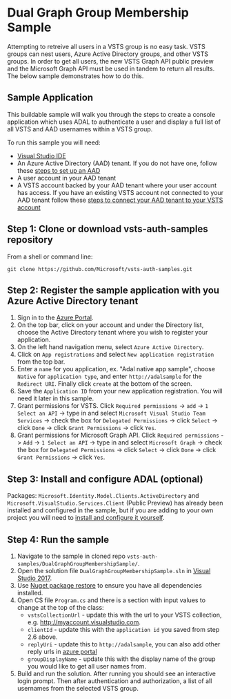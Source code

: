 # Dual Graph Group Membership Sample

Attempting to retreive all users in a VSTS group is no easy task. VSTS groups can nest users, Azure Active Directory groups, and other VSTS groups. In order to get all users, the new VSTS Graph API public preview and the Microsoft Graph API must be used in tandem to return all results. The below sample demonstrates how to do this.

## Sample Application

This buildable sample will walk you through the steps to create a console application which uses ADAL to authenticate a user and display a full list of all VSTS and AAD usernames within a VSTS group.

To run this sample you will need:
* [Visual Studio IDE](https://www.visualstudio.com/vs/)
* An Azure Active Directory (AAD) tenant. If you do not have one, follow these [steps to set up an AAD](https://docs.microsoft.com/en-us/azure/active-directory/develop/active-directory-howto-tenant)
* A user account in your AAD tenant
* A VSTS account backed by your AAD tenant where your user account has access. If you have an existing VSTS account not connected to your AAD tenant follow these [steps to connect your AAD tenant to your VSTS account](https://www.visualstudio.com/en-us/docs/setup-admin/team-services/manage-organization-access-for-your-account-vs)

## Step 1: Clone or download vsts-auth-samples repository

From a shell or command line: 
```no-highlight
git clone https://github.com/Microsoft/vsts-auth-samples.git
```

## Step 2: Register the sample application with you Azure Active Directory tenant

1. Sign in to the [Azure Portal](https://portal.azure.com).
2. On the top bar, click on your account and under the Directory list, choose the Active Directory tenant where you wish to register your application.
3. On the left hand navigation menu, select `Azure Active Directory`.
4. Click on `App registrations` and select `New application registration` from the top bar.
5. Enter a `name` for you application, ex. "Adal native app sample", choose `Native` for `application type`, and enter `http://adalsample` for the `Redirect URI`. Finally click `create` at the bottom of the screen.
6. Save the `Application ID` from your new application registration. You will need it later in this sample.
7. Grant permissions for VSTS. Click `Required permissions` -> `add` -> `1 Select an API` -> type in and select `Microsoft Visual Studio Team Services` -> check the box for `Delegated Permissions` -> click `Select` -> click `Done` -> click `Grant Permissions` -> click `Yes`.
8. Grant permissions for Microsoft Graph API. Click `Required permissions` -> `Add` -> `1 Select an API` -> type in and select `Microsoft Graph` -> check the box for `Delegated Permissions` -> click `Select` -> click `Done` -> click `Grant Permissions` -> click `Yes`.

## Step 3: Install and configure ADAL (optional)

Packages: `Microsoft.Identity.Model.Clients.ActiveDirectory` and `Microsoft.VisualStudio.Services.Client` (Public Preview) has already been installed and configured in the sample, but if you are adding to your own project you will need to [install and configure it yourself](https://www.nuget.org/packages/Microsoft.IdentityModel.Clients.ActiveDirectory).

## Step 4: Run the sample

1. Navigate to the sample in cloned repo `vsts-auth-samples/DualGraphGroupMembershipSample/`.
2. Open the solution file `DualGraphGroupMembershipSample.sln` in [Visual Studio 2017](https://www.visualstudio.com/downloads/).
3. Use [Nuget package restore](https://docs.microsoft.com/en-us/nuget/consume-packages/package-restore) to ensure you have all dependencies installed.
4. Open CS file `Program.cs` and there is a section with input values to change at the top of the class:
    * `vstsCollectionUrl` - update this with the url to your VSTS collection, e.g. http://myaccount.visualstudio.com.
    * `clientId` - update this with the `application id` you saved from step 2.6 above.
    * `replyUri` - update this to `http://adalsample`, you can also add other reply urls in [azure portal](https://portal.azure.com)
    * `groupDisplayName` - update this with the display name of the group you would like to get all user names from.
5. Build and run the solution. After running you should see an interactive login prompt. Then after authentication and authorization, a list of all usernames from the selected VSTS group.
